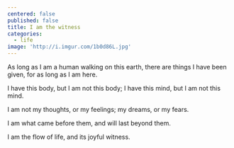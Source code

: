 ```yaml
---
centered: false
published: false
title: I am the witness
categories:
  - life
image: 'http://i.imgur.com/1b0d86L.jpg'
---
```

As long as I am a human
walking on this earth,
there are things I have been given,
for as long as I am here.

I have this body,
but I am not this body;
I have this mind,
but I am not this mind.

I am not my thoughts,
or my feelings;
my dreams,
or my fears.

I am what came before them,
and will last beyond them.

I am the flow of life,
and its joyful witness.
